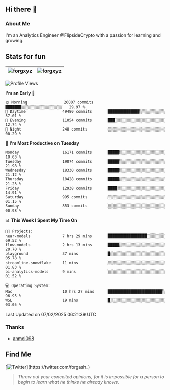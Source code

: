 ## Hi there 👋

### About Me

I'm an Analytics Engineer @FlipsideCrypto with a passion for learning and growing.
  
## Stats for fun

| <img align="center" src="https://github-readme-streak-stats.herokuapp.com/?user=forgxyz&theme=tokyonight" alt="forgxyz" /> | <img align="center" src="https://github-readme-stats.vercel.app/api?username=forgxyz&theme=tokyonight&show_icons=true" alt="forgxyz" /> |
| ------------- |------------- |


<!--START_SECTION:waka-->
![Profile Views](http://img.shields.io/badge/Profile%20Views-0-blue)

**I'm an Early 🐤** 

```text
🌞 Morning                26007 commits       ███████░░░░░░░░░░░░░░░░░░   29.97 % 
🌆 Daytime                49480 commits       ██████████████░░░░░░░░░░░   57.01 % 
🌃 Evening                11054 commits       ███░░░░░░░░░░░░░░░░░░░░░░   12.74 % 
🌙 Night                  248 commits         ░░░░░░░░░░░░░░░░░░░░░░░░░   00.29 % 
```
📅 **I'm Most Productive on Tuesday** 

```text
Monday                   16171 commits       █████░░░░░░░░░░░░░░░░░░░░   18.63 % 
Tuesday                  19074 commits       █████░░░░░░░░░░░░░░░░░░░░   21.98 % 
Wednesday                18330 commits       █████░░░░░░░░░░░░░░░░░░░░   21.12 % 
Thursday                 18428 commits       █████░░░░░░░░░░░░░░░░░░░░   21.23 % 
Friday                   12938 commits       ████░░░░░░░░░░░░░░░░░░░░░   14.91 % 
Saturday                 995 commits         ░░░░░░░░░░░░░░░░░░░░░░░░░   01.15 % 
Sunday                   853 commits         ░░░░░░░░░░░░░░░░░░░░░░░░░   00.98 % 
```


📊 **This Week I Spent My Time On** 

```text
🐱‍💻 Projects: 
near-models              7 hrs 29 mins       █████████████████░░░░░░░░   69.52 % 
flow-models              2 hrs 13 mins       █████░░░░░░░░░░░░░░░░░░░░   20.70 % 
playground               37 mins             █░░░░░░░░░░░░░░░░░░░░░░░░   05.78 % 
streamline-snowflake     11 mins             ░░░░░░░░░░░░░░░░░░░░░░░░░   01.83 % 
bi-analytics-models      9 mins              ░░░░░░░░░░░░░░░░░░░░░░░░░   01.52 % 

💻 Operating System: 
Mac                      10 hrs 27 mins      ████████████████████████░   96.95 % 
WSL                      19 mins             █░░░░░░░░░░░░░░░░░░░░░░░░   03.05 % 
```


 Last Updated on 07/02/2025 06:21:39 UTC
<!--END_SECTION:waka-->

### Thanks
 - [anmol098](https://github.com/anmol098/waka-readme-stats/)
  
## Find Me
[![Twitter](https://img.shields.io/twitter/url/https/twitter.com/forgash_.svg?style=social&label=Follow%20%40forgash_)](https://twitter.com/forgash_)


> *Throw out your conceited opinions, for it is impossible for a person to begin to learn what he thinks he already knows.* 
